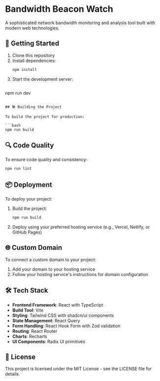 # Bandwidth Beacon Watch

A sophisticated network bandwidth monitoring and analysis tool built with modern web technologies.

## 🚀 Getting Started

1. Clone this repository
2. Install dependencies:
   ```bash
   npm install
   ```
3. Start the development server:
   ```bash
npm run dev
```

## 🛠️ Building the Project

To build the project for production:

```bash
npm run build
```

## 🔍 Code Quality

To ensure code quality and consistency:

```bash
npm run lint
```

## 📦 Deployment

To deploy your project:

1. Build the project:
   ```bash
   npm run build
   ```
2. Deploy using your preferred hosting service (e.g., Vercel, Netlify, or GitHub Pages)

## 🌐 Custom Domain

To connect a custom domain to your project:

1. Add your domain to your hosting service
2. Follow your hosting service's instructions for domain configuration

## 🛠️ Tech Stack

- **Frontend Framework**: React with TypeScript
- **Build Tool**: Vite
- **Styling**: Tailwind CSS with shadcn/ui components
- **State Management**: React Query
- **Form Handling**: React Hook Form with Zod validation
- **Routing**: React Router
- **Charts**: Recharts
- **UI Components**: Radix UI primitives

## 📝 License

This project is licensed under the MIT License - see the LICENSE file for details.
